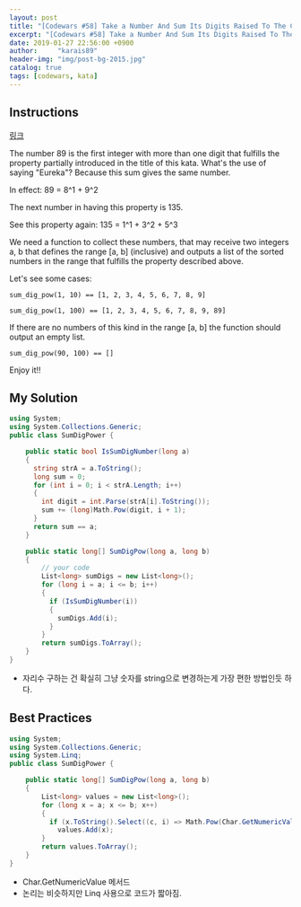 ```yaml
---
layout: post
title: "[Codewars #58] Take a Number And Sum Its Digits Raised To The Consecutive Powers And ....¡Eureka!! (6kyu)"
excerpt: "[Codewars #58] Take a Number And Sum Its Digits Raised To The Consecutive Powers And ....¡Eureka!! (6kyu) 문제 풀이"
date: 2019-01-27 22:56:00 +0900
author:     "karais89"
header-img: "img/post-bg-2015.jpg"
catalog: true
tags: [codewars, kata]
---
```


## Instructions

[링크](https://www.codewars.com/kata/5626b561280a42ecc50000d1/train/csharp)

The number 89 is the first integer with more than one digit that fulfills the property partially introduced in the title of this kata. What's the use of saying "Eureka"? Because this sum gives the same number.

In effect: 89 = 8^1 + 9^2

The next number in having this property is 135.

See this property again: 135 = 1^1 + 3^2 + 5^3

We need a function to collect these numbers, that may receive two integers a, b that defines the range [a, b] (inclusive) and outputs a list of the sorted numbers in the range that fulfills the property described above.

Let's see some cases:
```
sum_dig_pow(1, 10) == [1, 2, 3, 4, 5, 6, 7, 8, 9]

sum_dig_pow(1, 100) == [1, 2, 3, 4, 5, 6, 7, 8, 9, 89]
```

If there are no numbers of this kind in the range [a, b] the function should output an empty list.
```
sum_dig_pow(90, 100) == []
```

Enjoy it!!

## My Solution

```csharp
using System;
using System.Collections.Generic;
public class SumDigPower {

    public static bool IsSumDigNumber(long a)
    {
      string strA = a.ToString();
      long sum = 0;
      for (int i = 0; i < strA.Length; i++)
      {
        int digit = int.Parse(strA[i].ToString());
        sum += (long)Math.Pow(digit, i + 1);
      }
      return sum == a;
    }

    public static long[] SumDigPow(long a, long b)
    {
        // your code
        List<long> sumDigs = new List<long>();
        for (long i = a; i <= b; i++)
        {
          if (IsSumDigNumber(i))
          {
            sumDigs.Add(i);
          }
        }
        return sumDigs.ToArray();
    }
}
```

- 자리수 구하는 건 확실히 그냥 숫자를 string으로 변경하는게 가장 편한 방법인듯 하다.

## Best Practices

```csharp
using System;
using System.Collections.Generic;
using System.Linq;
public class SumDigPower {

    public static long[] SumDigPow(long a, long b)
    {
        List<long> values = new List<long>();
        for (long x = a; x <= b; x++)
        {
          if (x.ToString().Select((c, i) => Math.Pow(Char.GetNumericValue(c), i + 1)).Sum() == x)
            values.Add(x);
        }
        return values.ToArray();
    }
}
```

- Char.GetNumericValue 메서드
- 논리는 비슷하지만 Linq 사용으로 코드가 짧아짐.